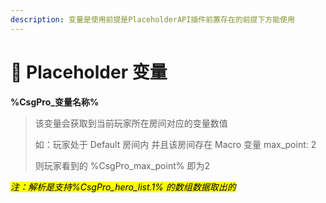 ```yaml
---
description: 变量是使用前提是PlaceholderAPI插件前置存在的前提下方能使用
---
```


# 🐋 Placeholder 变量



**%CsgPro\_变量名称%**

> 该变量会获取到当前玩家所在房间对应的变量数值
>
> 如：玩家处于 Default 房间内 并且该房间存在 Macro 变量 max\_point: 2
>
> 则玩家看到的 %CsgPro\_max\_point% 即为2

_<mark style="background-color:yellow;">注：解析是支持%CsgPro\_hero\_list.1% 的数组数据取出的</mark>_

